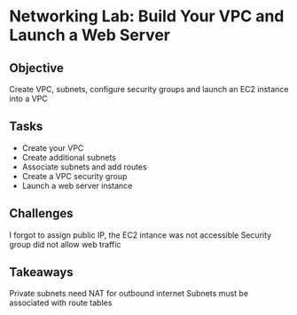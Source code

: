# Networking Lab: Build Your VPC and Launch a Web Server

## Objective
Create VPC, subnets, configure security groups and launch an EC2 instance into a VPC

## Tasks 
- Create your VPC
- Create additional subnets
- Associate subnets and add routes
- Create a VPC security group
- Launch a web server instance

## Challenges 
I forgot to assign public IP, the EC2 intance was not accessible
Security group did not allow web traffic

## Takeaways 
Private subnets need NAT for outbound internet
Subnets must be associated with route tables 

